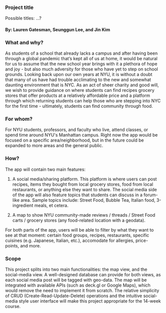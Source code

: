 ### Project title
Possible titles: ...?
#### By: Lauren Gatesman, Seunggun Lee, and Jin Kim

### What and why?
As students of a school that already lacks a campus and after having been through a global pandemic that’s kept all of us at home, it would be natural for us to assume that the new school year brings with it a plethora of hope and joy - but also much adversity for those who have yet to step on school grounds. Looking back upon our own years at NYU, it is without a doubt that many of us have had trouble acclimating to the new and somewhat daunting environment that is NYC. As an act of sheer charity and good will, we wish to provide guidance on where students can find recipes grocery stores that offer products at a relatively affordable price and a platform through which returning students can help those who are stepping into NYC for the first time - ultimately, students can find community through food.

### For whom?
For NYU students, professors, and faculty who live, attend classes, or spend time around NYU's Manhattan campus. Right now the app would be focused on a specific area/neighborhood, but in the future could be expanded to more areas and the general public. 

### How?
The app will contain two main features:
1. A social media/sharing platform. This platform is where users can post recipes, items they bought from local grocery stores, food from local restaurants, or anything else they want to share. The social media side of the app will also feature topics that students can discuss in a forum-like area. Sample topics include: Street Food, Bubble Tea, Italian food, 3-ingredient meals, et cetera. 

2. A map to show NYU community-made reviews / threads / Street Food carts / grocery stores (any food-related location with a geodata). 

For both parts of the app, users will be able to filter by what they want to see at that moment: certain food groups, recipes, restaurants, specific cuisines (e.g. Japanese, Italian, etc.), accomodate for allergies, price-points, and more. 

### Scope
This project splits into two main functionalities: the map view, and the social-media view.  A well-designed database can provide for both views, as each social media post will be tagged with geo-data. The map will be integrated with available APIs (such as deck.gl or Google Maps), which would remove the need to implement it from scratch. The relative simplicity of CRUD (Create-Read-Update-Delete) operations and the intuitive social-media style user interface will make this project appropriate for the 14-week course.
